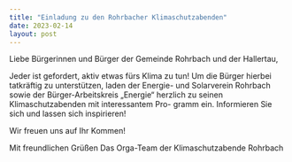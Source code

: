 ```yaml
---
title: "Einladung zu den Rohrbacher Klimaschutzabenden"
date: 2023-02-14
layout: post
---
```


Liebe Bürgerinnen und Bürger der Gemeinde Rohrbach und der Hallertau,

Jeder ist gefordert, aktiv etwas fürs Klima zu tun! Um die
Bürger hierbei tatkräftig zu unterstützen, laden der Energie- und
Solarverein Rohrbach sowie der Bürger-Arbeitskreis „Energie“
herzlich zu seinen Klimaschutzabenden mit interessantem Pro-
gramm ein. Informieren Sie sich und lassen sich inspirieren!

Wir freuen uns auf Ihr Kommen!

Mit freundlichen Grüßen
Das Orga-Team der Klimaschutzabende Rohrbach

